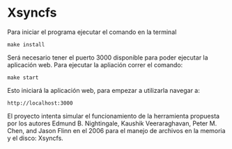 # Xsyncfs

Para iniciar el programa ejecutar el comando en la terminal

```shell
make install
```

Será necesario tener el puerto 3000 disponible para poder ejecutar la aplicación web.
Para ejecutar la apliación correr el comando:

```shell
make start
```

Esto iniciará la aplicación web, para empezar a utilizarla navegar a:
```shell
http://localhost:3000
```

El proyecto intenta simular el funcionamiento de la herramienta propuesta por los autores Edmund B. Nightingale, Kaushik Veeraraghavan, Peter M. Chen, and Jason Flinn en el 2006 para el manejo de archivos en la memoria y el disco: Xsyncfs.
